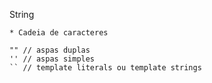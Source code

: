 String

    * Cadeia de caracteres

    "" // aspas duplas
    '' // aspas simples
    `` // template literals ou template strings